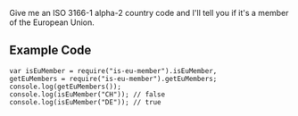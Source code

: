 Give me an ISO 3166-1 alpha-2 country code and I'll tell you if it's a member of the European Union.

## Example Code

    var isEuMember = require("is-eu-member").isEuMember,
    getEuMembers = require("is-eu-member").getEuMembers;
    console.log(getEuMembers());
    console.log(isEuMember("CH")); // false
    console.log(isEuMember("DE")); // true
